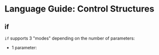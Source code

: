 # Language Guide: Control Structures

## if

`if` supports 3 "modes" depending on the number of parameters:

* 1 parameter: